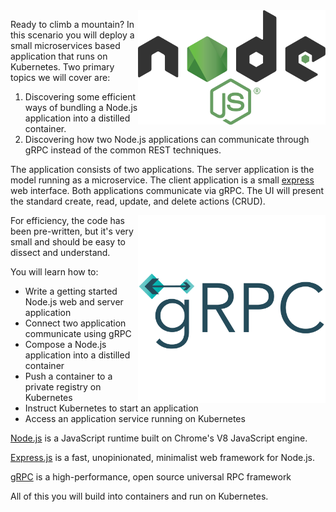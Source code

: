<img align="right" src="./assets/node-js.png" width="300">

Ready to climb a mountain? In this scenario you will deploy a small microservices based application that runs on Kubernetes. Two primary topics we will cover are:

1. Discovering some efficient ways of bundling a Node.js application into a distilled container.
1. Discovering how two Node.js applications can communicate through gRPC instead of the common REST techniques.

The application consists of two applications. The server application is the model running as a microservice. The client application is a small [express](https://expressjs.com/) web interface. Both applications communicate via gRPC. The UI will present the standard create, read, update, and delete actions (CRUD).

<img align="right" src="./assets/grpc.png" width="300">
For efficiency, the code has been pre-written, but it's very small and should be easy to dissect and understand.

You will learn how to:

- Write a getting started Node.js web and server application
- Connect two application communicate using gRPC
- Compose a Node.js application into a distilled container
- Push a container to a private registry on Kubernetes
- Instruct Kubernetes to start an application
- Access an application service running on Kubernetes

[Node.js](https://nodejs.org/) is a JavaScript runtime built on Chrome's V8 JavaScript engine.

[Express.js](https://expressjs.com/) is a fast, unopinionated, minimalist web framework for Node.js.

[gRPC](https://grpc.io/) is a high-performance, open source universal RPC framework

All of this you will build into containers and run on Kubernetes.
